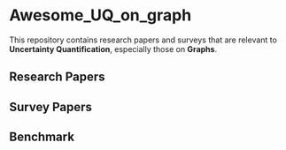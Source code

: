 # Awesome_UQ_on_graph
This repository contains research papers and surveys that are relevant to **Uncertainty Quantification**, especially those on **Graphs**.

## Research Papers

## Survey Papers

## Benchmark


